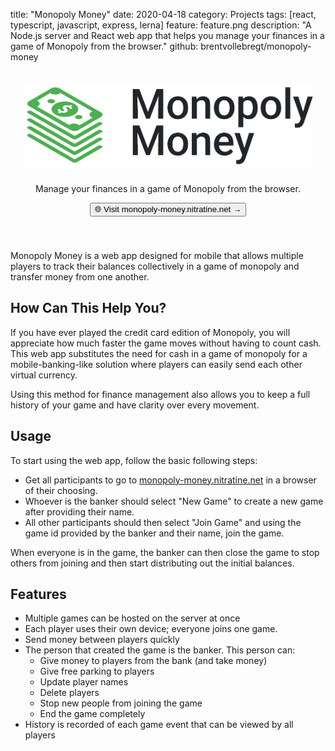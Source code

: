 title: "Monopoly Money"
date: 2020-04-18
category: Projects
tags: [react, typescript, javascript, express, lerna]
feature: feature.png
description: "A Node.js server and React web app that helps you manage your finances in a game of Monopoly from the browser."
github: brentvollebregt/monopoly-money

<div align="center" style="padding: 20px 20px 40px 20px">
    <img src="/posts/monopoly-money/banner.png" alt="Monopoly Money Banner" style="margin-bottom: 10px;">
    <p class="text-center">Manage your finances in a game of Monopoly from the browser.</p>
    <a href="https://monopoly-money.nitratine.net/"><button class="btn btn-outline-secondary" type="button">🌐 Visit monopoly-money.nitratine.net →</button></a>
</div>

Monopoly Money is a web app designed for mobile that allows multiple players to track their balances collectively in a game of monopoly and transfer money from one another.

## How Can This Help You?

If you have ever played the credit card edition of Monopoly, you will appreciate how much faster the game moves without having to count cash. This web app substitutes the need for cash in a game of monopoly for a mobile-banking-like solution where players can easily send each other virtual currency.

Using this method for finance management also allows you to keep a full history of your game and have clarity over every movement.

## Usage

To start using the web app, follow the basic following steps:

- Get all participants to go to [monopoly-money.nitratine.net](https://monopoly-money.nitratine.net/) in a browser of their choosing.
- Whoever is the banker should select "New Game" to create a new game after providing their name.
- All other participants should then select "Join Game" and using the game id provided by the banker and their name, join the game.

When everyone is in the game, the banker can then close the game to stop others from joining and then start distributing out the initial balances.

## Features

- Multiple games can be hosted on the server at once
- Each player uses their own device; everyone joins one game.
- Send money between players quickly
- The person that created the game is the banker. This person can:
    - Give money to players from the bank (and take money)
    - Give free parking to players
    - Update player names
    - Delete players
    - Stop new people from joining the game
    - End the game completely
- History is recorded of each game event that can be viewed by all players
